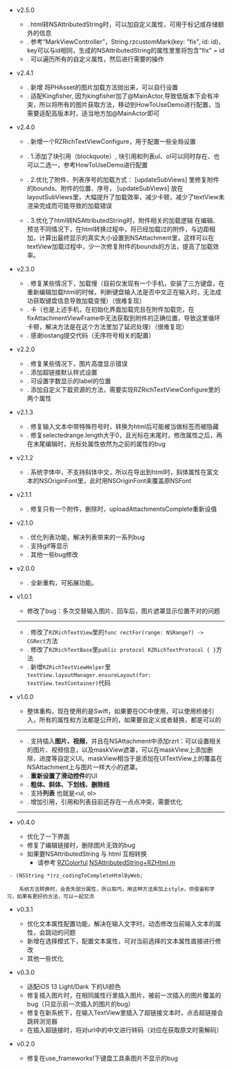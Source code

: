 * v2.5.0
    * . html转NSAttributedString时，可以加自定义属性，可用于标记或存储额外的信息
    * . 参考“MarkViewController”，String.rzcustomMark(key: "fix", id: id)，key可以与id相同，生成的NSAttributedString的属性里里将包含"fix" = id
    * . 可以遍历所有的自定义属性，然后进行需要的操作

* v2.4.1
    * . 新增 将PHAsset的图片加载方法抛出来，可以自行设置
    * . 适配Kingfisher, 因为kingfisher加了@MainActor,导致低版本下会有冲突，所以将所有的图片获取方法，移动到HowToUseDemo进行配置，当需要适配高版本时，适当地方加@MainActor即可

* v2.4.0
    * . 新增一个RZRichTextViewConfigure，用于配置一些全局设置
    
    * . 1.添加了块引用（blockquote）, 块引用和列表ul、ol可以同时存在、也可以二选一，参考HowToUseDemo进行配置
    * . 2.优化了附件、列表序号的加载方式：
            [updateSubViews] 里修复附件的bounds、附件的位置、序号，
            [updateSubViews] 放在layoutSubViews里，大幅提升了加载效率，减少卡顿，减少了textView未渲染完成而可能导致的加载错误
    * . 3.优化了html转NSAttributedString时，附件相关的加载逻辑
        在编辑、预览不同情况下，在html转换过程中，将已经加载过的附件，与边距相加，计算出最终显示的真实大小设置到NSAttachment里，这样可以在textView加载过程中，少一次修复附件的bounds的方法，提高了加载效率。

* v2.3.0 
    * . 修复某些情况下，加载慢（目前仅发现有一个手机，安装了三方键盘，在重新编辑加载html的时候，判断键盘输入法是否中文正在输入时，无法成功获取键盘信息导致加载变慢）（很难复现）
    * . 卡（也是上述手机，在初始化界面加载完且在附件加载完，在fixAttachmentViewFrame中无法获取到附件的正确位置，导致这里循环卡顿，解决方法是在这个方法里加了延迟处理）（很难复现）
    * . 感谢iostang提交代码（无序符号相关的配置）


* v2.2.0 
    * . 修复某些情况下，图片高度显示错误
    * . 添加超链接默认样式设置
    * . 可设置字数显示的label的位置
    * . 添加自定义下载资源的方法，需要实现RZRichTextViewConfigure里的两个属性 


* v2.1.3
    * . 修复输入文本中带特殊符号时，转换为html后可能被当做标签而被隐藏
    * . 修复selectedrange.length大于0，且光标在末尾时，修改属性之后，再在末尾编辑时，光标处属性依然为之前的属性的bug

* v2.1.2
    * . 系统字体中，不支持斜体中文，所以在导出到html时，斜体属性在富文本的NSOriginFont里，此时用NSOriginFont来覆盖原NSFont

* v2.1.1
    * . 修复只有一个附件，删除时，uploadAttachmentsComplete重新设值


* v2.1.0
    * . 优化列表功能，解决列表带来的一系列bug
    * . 支持gif等显示
    * . 其他一些bug修改


* v2.0.0
    * . 全新重构，可拓展功能。


* v1.0.1
    
    * 
        修改了bug：多次交替输入图片、回车后，图片遮罩显示位置不对的问题
        
    ***

    * . 修改了`RZRichTextView`里的`func rectFor(range: NSRange?) -> CGRect`方法
    * . 修改了`RZRichTextBase`里`public protocol RZRichTextProtocol { }`方法
    * . 新增`RZRichTextViewHelper`里
    `textView.layoutManager.ensureLayout(for: textView.textContainer)`代码
    

* v1.0.0
    
    * 整体重构，现在使用的是Swift，如果要在OC中使用，可以使用桥接引入，所有的属性和方法都是公开的，如果要自定义或者替换，都是可以的
    
    *** 
    
    * . 支持插入**图片、视频**，并且在NSAttachment中添加rzrt：可以设置相关的图片、视频信息，以及maskView遮罩，可以在maskView上添加删除，进度等自定义UI。maskView相当于是添加在UITextView上的覆盖在NSAttachment上与图片一样大小的遮罩。
    * . **重新设置了滑动控件**的UI
    * . **粗体、斜体、下划线、删除线**
    * . 支持**列表** 也就是<ul, ol>
    * . 增加引用，引用和列表目前还存在一点点冲突，需要优化
    ***
 

* v0.4.0
    * 优化了一下界面
    * 修复了编辑链接时，删除图片无效的bug
    * 如果要NSAttributedString 与 html 互相转换
        * 请参考 [RZColorful](https://github.com/rztime/RZColorful)
            [NSAttributedString+RZHtml.m](https://github.com/rztime/RZColorful/blob/master/RZColorfulExample/RZColorful/AttributeCore/NSAttributedString%2BRZHtml.m)
```objc
 - (NSString *)rz_codingToCompleteHtmlByWeb;
```
        系统方法转换时，会丢失部分属性，所以取巧，用这种方法来加上style，供借鉴和学习，如果有更好的方法，可以一起交流


* v0.3.1
    * 优化文本属性配置功能，解决在输入文字时，动态修改当前输入文本的属性，会跳动的问题
    * 新增在选择模式下，配置文本属性，可对当前选择的文本属性直接进行修改
    * 其他一些优化

* v0.3.0
    * 适配iOS 13 Light/Dark 下的UI颜色
    * 修复插入图片时，在相同属性行里插入图片，被前一次插入的图片覆盖的bug（只显示前一次插入的图片的bug）
    * 修复在新系统下，在输入TextView里插入了超链接文本时，点击超链接会跳转浏览器
    * 在插入超链接时，将对url中的中文进行转码（对应在获取原文时需解码）

* v0.2.0  
    * 修复在use_frameworks!下键盘工具条图片不显示的bug



